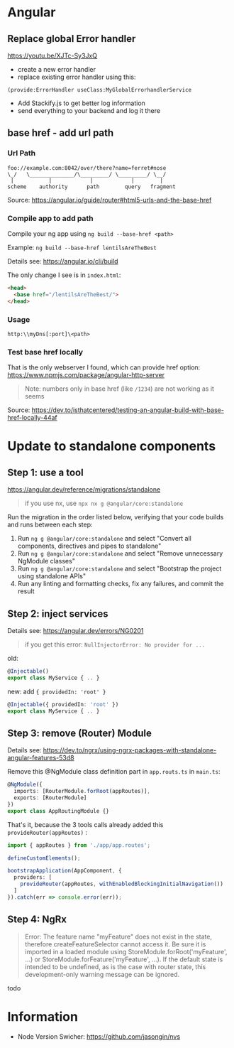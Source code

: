 # Angular

## Replace global Error handler

<https://youtu.be/XJTc-Sy3JxQ>

- create a new error handler
- replace existing error handler using this:

```
(provide:ErrorHandler useClass:MyGlobalErrorhandlerService
```

- Add Stackify.js to get better log information 
- send everything to your backend and log it there

## base href - add url path

### Url Path

```
foo://example.com:8042/over/there?name=ferret#nose
\_/   \______________/\_________/ \_________/ \__/
 |           |            |            |        |
scheme    authority      path        query   fragment
```

Source: <https://angular.io/guide/router#html5-urls-and-the-base-href>

### Compile app to add path

Compile your ng app using `ng build --base-href <path>`

Example: `ng build --base-href lentilsAreTheBest`

Details see: <https://angular.io/cli/build>

The only change I see is in `index.html`:

```html
<head>
  <base href="/lentilsAreTheBest/">
</head>
```

### Usage

`http:\\myDns[:port]\<path>`

### Test base href locally 

That is the only webserver I found, which can provide href option: <https://www.npmjs.com/package/angular-http-server>

>Note: numbers only in base href (like `/1234`) are not working as it seems

Source: <https://dev.to/isthatcentered/testing-an-angular-build-with-base-href-locally-44af>

# Update to standalone components

## Step 1: use a tool

<https://angular.dev/reference/migrations/standalone>

> if you use nx, use `npx nx g @angular/core:standalone`

Run the migration in the order listed below, verifying that your code builds and runs between each step:
1. Run `ng g @angular/core:standalone` and select "Convert all components, directives and pipes to standalone"
2. Run `ng g @angular/core:standalone` and select "Remove unnecessary NgModule classes"
3. Run `ng g @angular/core:standalone` and select "Bootstrap the project using standalone APIs"
4. Run any linting and formatting checks, fix any failures, and commit the result

## Step 2: inject services

Details see: <https://angular.dev/errors/NG0201>

> if you get this error: `NullInjectorError: No provider for ...`

old:

```ts
@Injectable()
export class MyService { .. }
```

new: add `{ providedIn: 'root' }`

```ts
@Injectable({ providedIn: 'root' })
export class MyService { .. }
```

## Step 3: remove (Router) Module

Details see: <https://dev.to/ngrx/using-ngrx-packages-with-standalone-angular-features-53d8>

Remove this @NgModule class definition part in `app.routs.ts` in `main.ts`:

```ts
@NgModule({
  imports: [RouterModule.forRoot(appRoutes)],
  exports: [RouterModule]
})
export class AppRoutingModule {}
```

That's it, because the 3 tools calls already added this `provideRouter(appRoutes)` : 

```ts
import { appRoutes } from './app/app.routes';

defineCustomElements();

bootstrapApplication(AppComponent, {
  providers: [
    provideRouter(appRoutes, withEnabledBlockingInitialNavigation())
  ]
}).catch(err => console.error(err));
```

## Step 4: NgRx

> Error: The feature name "myFeature" does not exist in the state, therefore createFeatureSelector cannot access it.  Be sure it is imported in a loaded module using StoreModule.forRoot('myFeature', ...) or StoreModule.forFeature('myFeature', ...).  If the default state is intended to be undefined, as is the case with router state, this development-only warning message can be ignored.

todo

# Information

- Node Version Swicher: <https://github.com/jasongin/nvs>
